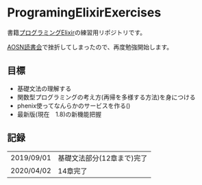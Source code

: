 # ProgramingElixirExercises

書籍[プログラミングElixir](https://www.amazon.co.jp/dp/B01KFCXP04/ref=cm_sw_r_tw_dp_U_x_clo6Cb7K3SZVV)の練習用リポジトリです。

[AOSN読書会](https://github.com/aosn/elixir)で挫折してしまったので、再度勉強開始します。


## 目標
 - 基礎文法の理解する
 - 関数型プログラミングの考え方(再帰を多様する方法)を身につける
 - phenix使ってなんらかのサービスを作る()
 - 最新版(現在　1.8)の新機能把握


## 記録

| | |
|--|--|
| 2019/09/01 | 基礎文法部分(12章まで)完了 |
| 2020/04/02 | 14章完了 |
